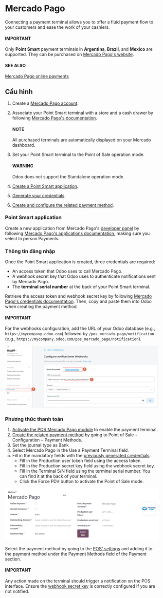 # Mercado Pago

Connecting a payment terminal allows you to offer a fluid payment flow to your customers and ease
the work of your cashiers.

#### IMPORTANT
Only **Point Smart** payment terminals in **Argentina**, **Brazil**, and **Mexico** are
supported. They can be purchased on [Mercado Pago's website](https://www.mercadopago.com.mx/herramientas-para-vender/lectores-point).

#### SEE ALSO
[Mercado Pago online payments](https://www.mercadopago.com.mx/herramientas-para-vender/check-out#benefits-checkout)

<a id="pos-mercado-pago-configuration"></a>

## Cấu hình

1. Create a [Mercado Pago account](https://www.mercadopago.com.mx/).
2. Associate your Point Smart terminal with a store and a cash drawer by
   following [Mercado Pago's documentation](https://vendedores.mercadolibre.com.ar/nota/locales-una-herramienta-para-mejorar-la-gestion-de-tus-puntos-de-venta/).

   #### NOTE
   All purchased terminals are automatically displayed on your Mercado dashboard.
3. Set your Point Smart terminal to the Point of Sale operation mode.

   #### WARNING
   Odoo does not support the Standalone operation mode.
4. [Create a Point Smart application](#pos-mercado-pago-application).
5. [Generate your credentials](#pos-mercado-pago-credentials).
6. [Create and configure the related payment method](#pos-mercado-pago-method).

<a id="pos-mercado-pago-application"></a>

### Point Smart application

Create a new application from Mercado Pago's [developer panel](https://www.mercadopago.com/developers) by following [Mercado Pago's applications documentation](https://www.mercadopago.com.mx/ayuda/20152), making sure you select In
person Payments.

<a id="pos-mercado-pago-credentials"></a>

### Thông tin đăng nhập

Once the Point Smart application is created, three credentials are required:

- An access token that Odoo uses to call Mercado Pago.
- A webhook secret key that Odoo uses to authenticate notifications sent by Mercado Pago.
- The **terminal serial number** at the back of your Point Smart terminal.

Retrieve the access token and webhook secret key by following [Mercado Pago's credentials
documentation](https://www.mercadopago.com.mx/developers/en/docs/your-integrations/credentials).
Then, copy and paste them into Odoo when creating the payment method.

#### IMPORTANT
For the webhooks configuration, add the URL of your Odoo database (e.g.,
`https://mycompany.odoo.com`) followed by `/pos_mercado_pago/notification` (e.g.,
`https://mycompany.odoo.com/pos_mercado_pago/notification`).

![Webhooks configuration on Mercado Pago.](../../../../../.gitbook/assets/webhooks1.png)

<a id="pos-mercado-pago-method"></a>

### Phương thức thanh toán

1. [Activate the POS Mercado Pago module](applications/general/apps_modules.md) to enable the
   payment terminal.
2. [Create the related payment method](applications/sales/point_of_sale/payment_methods.md) by going to
   Point of Sale ‣ Configuration ‣ Payment Methods.
3. Set the journal type as Bank
4. Select Mercado Pago in the Use a Payment Terminal field.
5. Fill in the mandatory fields with the [previously generated credentials](#pos-mercado-pago-credentials):
   - Fill in the Production user token field using the access token.
   - Fill in the Production secret key field using the webhook secret key.
   - Fill in the Terminal S/N field using the terminal serial number. You can find it at
     the back of your terminal.
   - Click the Force PDV button to activate the Point of Sale mode.

![Form to create a new payment method.](../../../../../.gitbook/assets/payment-method3.png)

Select the payment method by going to the [POS' settings](applications/sales/point_of_sale/configuration.md#configuration-settings) and adding
it to the payment method under the Payment Methods field of the Payment
section.

#### IMPORTANT
Any action made on the terminal should trigger a notification on the POS interface. Ensure the
[webhook secret key](#pos-mercado-pago-credentials) is correctly configured if you are not
notified.
